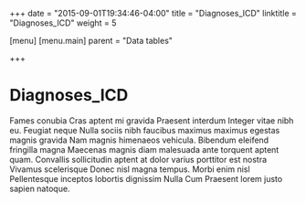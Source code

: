 +++
date = "2015-09-01T19:34:46-04:00"
title = "Diagnoses_ICD"
linktitle = "Diagnoses_ICD"
weight = 5

[menu]
  [menu.main]
    parent = "Data tables"

+++

# Diagnoses_ICD

Fames conubia Cras aptent mi gravida Praesent interdum Integer vitae nibh eu. Feugiat neque Nulla sociis nibh faucibus maximus maximus egestas magnis gravida Nam magnis himenaeos vehicula. Bibendum eleifend fringilla magna Maecenas magnis diam malesuada ante torquent aptent quam. Convallis sollicitudin aptent at dolor varius porttitor est nostra Vivamus scelerisque Donec nisl magna tempus. Morbi enim nisl Pellentesque inceptos lobortis dignissim Nulla Cum Praesent lorem justo sapien natoque.